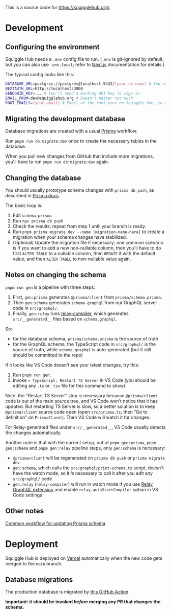 This is a source code for https://squigglehub.org/.

# Development

## Configuring the environment

Squiggle Hub needs a `.env` config file to run. (`.env` is git-ignored by default, but you can also use `.env.local`; refer to [Next.js](https://nextjs.org/docs/pages/building-your-application/configuring/environment-variables) documentation for details.)

The typical config looks like this:

```bash
DATABASE_URL=postgres://postgres@localhost:5432/[your-db-name] # You need a Postgres database; on macOS the easiest option is https://postgresapp.com/
NEXTAUTH_URL=http://localhost:3000
SENDGRID_KEY=... # You'll need a working API key to sign in
EMAIL_FROM=dev@squigglehub.org # Doesn't matter too much
ROOT_EMAILS=[your-email] # Email of the root user on Squiggle Hub, to get extra permissions
```

## Migrating the development database

Database migrations are created with a usual [Prisma](https://www.prisma.io/) workflow.

Run `pnpm run db:migrate:dev` once to create the necessary tables in the database.

When you pull new changes from GitHub that include more migrations, you'll have to run `pnpm run db:migrate:dev` again.

## Changing the database

You should usually prototype schema changes with `prisma db push`, as described in [Prisma docs](https://www.prisma.io/docs/orm/prisma-migrate/workflows/prototyping-your-schema).

The basic loop is:

1. Edit `schema.prisma`
2. Run `npx prisma db push`
3. Check the results; repeat from step 1 until your branch is ready.
4. Run `pnpm prisma migrate dev --name [migration-name-here]` to create a migration when your schema changes have stabilized.
5. (Optional) Update the migration file if necessary; one common scenario is if you want to add a new non-nullable column, then you'll have to do first `ALTER TABLE` to a nullable column, then `UPDATE` it with the default value, and then `ALTER TABLE` to non-nullable value again.

## Notes on changing the schema

`pnpm run gen` is a pipeline with three steps:

1. First, `gen:prisma` generates `@prisma/client` from `prisma/schema.prisma`.
2. Then `gen:schema` generates `schema.graphql` from our GraphQL server code in `src/graphql/`.
3. Finally, `gen:relay` runs [relay-compiler](https://relay.dev/docs/guides/compiler/), which generates `src/__generated__` files based on `schema.graphql`.

So:

- for the database schema, `prisma/schema.prisma` is the source of truth
- for the GraphQL schema, the TypeScript code in `src/graphql/` is the source of truth, while `schema.graphql` is auto-generated (but it still should be committed to the repo)

If it looks like VS Code doesn't see your latest changes, try this:

1. Run `pnpm run gen`.
2. Invoke `> TypeScript: Restart TS Server` in VS Code (you should be editing any `.ts` or `.tsx` file for this command to show)

Note: the "Restart TS Server" step is necessary because `@prisma/client` code is out of the main source tree, and VS Code won't notice that it has updated. But restarting TS Server is slow, so a better solution is to keep `@prisma/client` source code open (open `src/prisma.ts`, then "Go to definition" on `PrismaClient`). Then VS Code will watch it for changes.

For Relay-generated files under `src/__generated__`, VS Code usually detects the changes automatically.

Another note is that with the correct setup, out of `pnpm gen:prisma`, `pnpm gen:schema` and `pnpm gen:relay` pipeline steps, only `gen:schema` is necessary:

- `@prisma/client` will be regenerated on `prisma db push` or `prisma migrate dev`
- `gen:schema`, which calls the `src/graphql/print-schema.ts` script, doesn't have the watch mode, so it _is_ necessary to call it after you edit any `src/graphql/` code
- `gen:relay` (`relay-compiler`) will run in watch mode if you use [Relay GraphQL extension](https://marketplace.visualstudio.com/items?itemName=meta.relay) and enable `relay.autoStartCompiler` option in VS Code settings

## Other notes

[Common workflow for updating Prisma schema](https://www.prisma.io/docs/orm/prisma-migrate/workflows/prototyping-your-schema)

# Deployment

Squiggle Hub is deployed on [Vercel](https://vercel.com/) automatically when the new code gets merged to the `main` branch.

## Database migrations

The production database is migrated by [this GitHub Action](https://github.com/quantified-uncertainty/squiggle/blob/main/.github/workflows/prisma-migrate-prod.yml).

**Important: it should be invoked _before_ merging any PR that changes the schema.**
